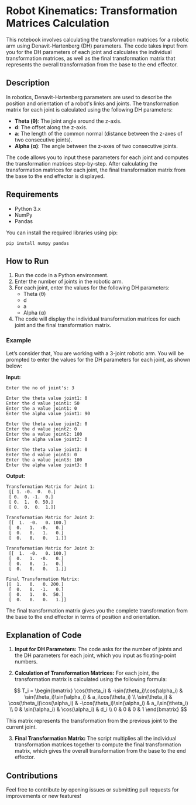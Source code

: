 # Robot Kinematics: Transformation Matrices Calculation

This notebook involves calculating the transformation matrices for a robotic arm using Denavit-Hartenberg (DH) parameters. The code takes input from you for the DH parameters of each joint and calculates the individual transformation matrices, as well as the final transformation matrix that represents the overall transformation from the base to the end effector.

## Description

In robotics, Denavit-Hartenberg parameters are used to describe the position and orientation of a robot's links and joints. The transformation matrix for each joint is calculated using the following DH parameters:

- **Theta (θ)**: The joint angle around the z-axis.
- **d**: The offset along the z-axis.
- **a**: The length of the common normal (distance between the z-axes of two consecutive joints).
- **Alpha (α)**: The angle between the z-axes of two consecutive joints.

The code allows you to input these parameters for each joint and computes the transformation matrices step-by-step. After calculating the transformation matrices for each joint, the final transformation matrix from the base to the end effector is displayed.

## Requirements

- Python 3.x
- NumPy
- Pandas

You can install the required libraries using pip:

```
pip install numpy pandas
```

## How to Run

1. Run the code in a Python environment.
2. Enter the number of joints in the robotic arm.
3. For each joint, enter the values for the following DH parameters:
    - Theta (θ)
    - d
    - a
    - Alpha (α)
4. The code will display the individual transformation matrices for each joint and the final transformation matrix.

### Example

Let’s consider that, You are working with a 3-joint robotic arm. You will be prompted to enter the values for the DH parameters for each joint, as shown below:

**Input:**
```
Enter the no of joint's: 3

Enter the theta value joint1: 0
Enter the d value joint1: 50
Enter the a value joint1: 0
Enter the alpha value joint1: 90

Enter the theta value joint2: 0
Enter the d value joint2: 0
Enter the a value joint2: 100
Enter the alpha value joint2: 0

Enter the theta value joint3: 0
Enter the d value joint3: 0
Enter the a value joint3: 100
Enter the alpha value joint3: 0
```

**Output:**
```
Transformation Matrix for Joint 1:
 [[ 1. -0.  0.  0.]
 [ 0.  0. -1.  0.]
 [ 0.  1.  0. 50.]
 [ 0.  0.  0.  1.]]

Transformation Matrix for Joint 2:
 [[  1.  -0.   0. 100.]
 [  0.   1.  -0.   0.]
 [  0.   0.   1.   0.]
 [  0.   0.   0.   1.]]

Transformation Matrix for Joint 3:
 [[  1.  -0.   0. 100.]
 [  0.   1.  -0.   0.]
 [  0.   0.   1.   0.]
 [  0.   0.   0.   1.]]

Final Transformation Matrix:
[[  1.   0.   0. 200.]
 [  0.   0.  -1.   0.]
 [  0.   1.   0.  50.]
 [  0.   0.   0.   1.]]
```

The final transformation matrix gives you the complete transformation from the base to the end effector in terms of position and orientation.

## Explanation of Code

1. **Input for DH Parameters:**
   The code asks for the number of joints and the DH parameters for each joint, which you input as floating-point numbers.

2. **Calculation of Transformation Matrices:**
   For each joint, the transformation matrix is calculated using the following formula:


  $$
T_i = \begin{bmatrix}
\cos(\theta_i) & -\sin(\theta_i)\cos(\alpha_i) & \sin(\theta_i)\sin(\alpha_i) & a_i\cos(\theta_i) \\
\sin(\theta_i) & \cos(\theta_i)\cos(\alpha_i) & -\cos(\theta_i)\sin(\alpha_i) & a_i\sin(\theta_i) \\
0 & \sin(\alpha_i) & \cos(\alpha_i) & d_i \\
0 & 0 & 0 & 1
\end{bmatrix}
$$


   This matrix represents the transformation from the previous joint to the current joint.

3. **Final Transformation Matrix:**
   The script multiplies all the individual transformation matrices together to compute the final transformation matrix, which gives the overall transformation from the base to the end effector.

## Contributions

Feel free to contribute by opening issues or submitting pull requests for improvements or new features!
